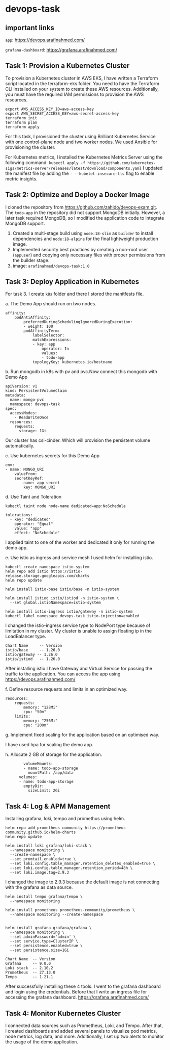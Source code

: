 # devops-task
## important links
`app`: https://devops.arafinahmed.com/

`grafana-dashboard`: https://grafana.arafinahmed.com/
## Task 1: Provision a Kubernetes Cluster
To provision a Kubernetes cluster in AWS EKS, I have written a Terraform script located in the terraform-eks folder. You need to have the Terraform CLI installed on your system to create these AWS resources. Additionally, you must have the required IAM permissions to provision the AWS resources.
```
export AWS_ACCESS_KEY_ID=aws-access-key
export AWS_SECRET_ACCESS_KEY=aws-secret-access-key
terraform init
terraform plan
terraform apply
```
For this task, I provisioned the cluster using Brilliant Kubernetes Service with one control-plane node and two worker nodes. We used Ansible for provisioning the cluster. 

For Kubernetes metrics, I installed the Kubernetes Metrics Server using the following command:
`kubectl apply -f https://github.com/kubernetes-sigs/metrics-server/releases/latest/download/components.yaml`
I updated the manifest file by adding the `- --kubelet-insecure-tls` flag to enable metric insights.

## Task 2: Optimize and Deploy a Docker Image
I cloned the repository from https://github.com/zahido/devops-exam.git. The `todo-app` in the repository did not support MongoDB initially. However, a later task required MongoDB, so I modified the application code to integrate MongoDB support.
1. Created a multi-stage build using `node:18-slim` as `builder` to install dependencies and `node:18-alpine` for the final lightweight production image.
2. Implemented security best practices by creating a non-root user (`appuser`) and copying only necessary files with proper permissions from the builder stage.
3. image: `arafinahmed/devops-task:1.0`

## Task 3: Deploy Application in Kubernetes
For task 3. I create `k8s` folder and there I stored the manitfests file.

a. The Demo App should run on two nodes.
```
affinity:
    podAntiAffinity:
        preferredDuringSchedulingIgnoredDuringExecution:
        - weight: 100
        podAffinityTerm:
            labelSelector:
            matchExpressions:
            - key: app
                operator: In
                values:
                - todo-app
            topologyKey: kubernetes.io/hostname
```
b. Run mongodb in k8s with pv and pvc.Now connect this mongodb with Demo App
```
apiVersion: v1
kind: PersistentVolumeClaim
metadata:
  name: mongo-pvc
  namespace: devops-task
spec:
  accessModes:
    - ReadWriteOnce
  resources:
    requests:
      storage: 1Gi
```
Our cluster has csi-cinder. Which will provision the persistent volume automatically.

c. Use kubernetes secrets for this Demo App
```
env:
- name: MONGO_URI
    valueFrom:
    secretKeyRef:
        name: app-secret
        key: MONGO_URI
```
d. Use Taint and Toleration

`kubectl taint node node-name dedicated=app:NoSchedule`
```
tolerations:
  - key: "dedicated"
    operator: "Equal"
    value: "app"
    effect: "NoSchedule"
```
I applied taint to one of the worker and dedicated it only for running the demo app.

e. Use istio as ingress and service mesh
I used helm for installing istio. 
```
kubectl create namespace istio-system
helm repo add istio https://istio-release.storage.googleapis.com/charts
helm repo update

helm install istio-base istio/base -n istio-system

helm install istiod istio/istiod -n istio-system \
  --set global.istioNamespace=istio-system

helm install istio-ingress istio/gateway -n istio-system
kubectl label namespace devops-task istio-injection=enabled
```
I changed the istio-ingress service type to NodePort type because of limitation in my cluster. My cluster is unable to assign floating ip in the LoadBalancer type. 
```
Chart Name     -- Version
istio/base     -- 1.26.0
istio/gateway -- 1.26.0
istio/istiod   -- 1.26.0
```
After installing istio I have Gateway and Virtual Service for passing the traffic to the application. You can access the app using https://devops.arafinahmed.com/

f. Define resource requests and limits in an optimized way.
```
resources:
    requests:
        memory: "128Mi"
        cpu: "50m"
    limits:
        memory: "256Mi"
        cpu: "200m"
```
g. Implement fixed scaling for the application based on an optimised way.

I have used hpa for scaling the demo app.

h. Allocate 2 GB of storage for the application.
```
        volumeMounts:
        - name: todo-app-storage
          mountPath: /app/data
      volumes:
      - name: todo-app-storage
        emptyDir:
          sizeLimit: 2Gi
```
## Task 4: Log & APM Management
Installing grafana, loki, tempo and promethus using helm.

```helm repo add grafana https://grafana.github.io/helm-charts
helm repo add prometheus-community https://prometheus-community.github.io/helm-charts
helm repo update

helm install loki grafana/loki-stack \
  --namespace monitoring \
  --create-namespace \
  --set promtail.enabled=true \
  --set loki.config.table_manager.retention_deletes_enabled=true \
  --set loki.config.table_manager.retention_period=48h \
  --set loki.image.tag=2.9.3
```
I  changed the image to 2.9.3 because the default image is not connecting with the grafana as data source.

```
helm install tempo grafana/tempo \
  --namespace monitoring

helm install prometheus prometheus-community/prometheus \
  --namespace monitoring --create-namespace


helm install grafana grafana/grafana \
  --namespace monitoring \
  --set adminPassword='admin' \
  --set service.type=ClusterIP \
  --set persistence.enabled=true \
  --set persistence.size=1Gi
```
```
Chart Name  -- Version
Grafana     -- 9.0.0
Loki stack  -- 2.10.2
Prometheus  -- 27.13.0
Tempo       -- 1.21.1
```
After successfully installing these 4 tools. I went to the grafana dashboard and login using the credentials. Before that I write an ingress file for accessing the grafana dashboard. https://grafana.arafinahmed.com/

## Task 4: Monitor Kubernetes Cluster
I connected data sources such as Prometheus, Loki, and Tempo. After that, I created dashboards and added several panels to visualize pod metrics, node metrics, log data, and more. Additionally, I set up two alerts to monitor the usage of the demo application.